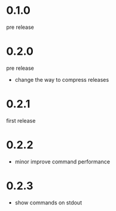 # 0.1.0
pre release

# 0.2.0
pre release

- change the way to compress releases

# 0.2.1
first release

# 0.2.2
- minor improve command performance

# 0.2.3
- show commands on stdout
